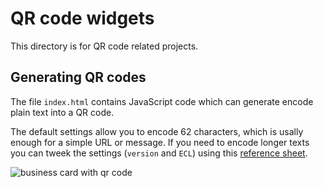 # QR code widgets
This directory is for QR code related projects.

## Generating QR codes
The file `index.html` contains JavaScript code which can generate encode plain text into a QR code. 

The default settings allow you to encode 62 characters, which is usally enough for a simple URL or message.
If you need to encode longer texts you can tweek the settings (`version` and `ECL`) using this [reference sheet](https://www.qrcode.com/en/about/version.html).

![business card with qr code](https://user-images.githubusercontent.com/9488406/115966027-1090c800-a52c-11eb-824c-def787546d50.png)
